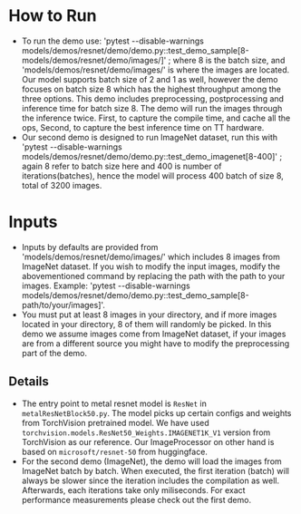 # How to Run
+ To run the demo use:
'pytest --disable-warnings models/demos/resnet/demo/demo.py::test_demo_sample[8-models/demos/resnet/demo/images/]'
; where 8 is the batch size, and 'models/demos/resnet/demo/images/' is where the images are located. Our model supports batch size of 2 and 1 as well, however the demo focuses on batch size 8 which has the highest throughput among the three options. This demo includes preprocessing, postprocessing and inference time for batch size 8. The demo will run the images through the inference twice. First, to capture the compile time, and cache all the ops, Second, to capture the best inference time on TT hardware.
+ Our second demo is designed to run ImageNet dataset, run this with
'pytest --disable-warnings models/demos/resnet/demo/demo.py::test_demo_imagenet[8-400]'
; again 8 refer to batch size here and 400 is number of iterations(batches), hence the model will process 400 batch of size 8, total of 3200 images.

# Inputs
+ Inputs by defaults are provided from 'models/demos/resnet/demo/images/' which includes 8 images from ImageNet dataset. If you wish to modify the input images, modify the abovementioned command by replacing the path with the path to your images. Example:
'pytest --disable-warnings models/demos/resnet/demo/demo.py::test_demo_sample[8-path/to/your/images]'.
+ You must put at least 8 images in your directory, and if more images located in your directory, 8 of them will randomly be picked. In this demo we assume images come from ImageNet dataset, if your images are from a different source you might have to modify the preprocessing part of the demo.

## Details

+ The entry point to metal resnet model is `ResNet` in `metalResNetBlock50.py`. The model picks up certain configs and weights from TorchVision pretrained model. We have used `torchvision.models.ResNet50_Weights.IMAGENET1K_V1` version from TorchVision as our reference.
Our ImageProcessor on other hand is based on `microsoft/resnet-50` from huggingface.
+ For the second demo (ImageNet), the demo will load the images from ImageNet batch by batch. When executed, the first iteration (batch) will always be slower since the iteration includes the compilation as well. Afterwards, each iterations take only miliseconds. For exact performance measurements please check out the first demo.
